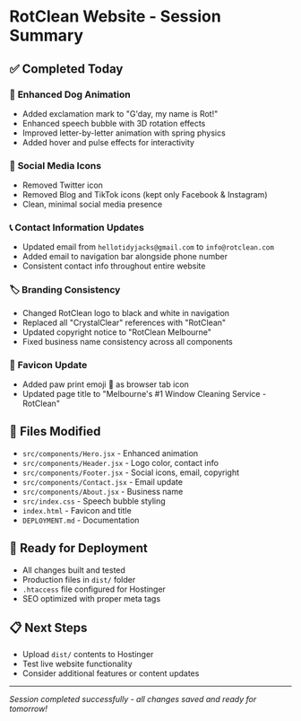 # RotClean Website - Session Summary

## ✅ Completed Today

### 🎨 **Enhanced Dog Animation**
- Added exclamation mark to "G'day, my name is Rot!"
- Enhanced speech bubble with 3D rotation effects
- Improved letter-by-letter animation with spring physics
- Added hover and pulse effects for interactivity

### 📱 **Social Media Icons**
- Removed Twitter icon
- Removed Blog and TikTok icons (kept only Facebook & Instagram)
- Clean, minimal social media presence

### 📞 **Contact Information Updates**
- Updated email from `hellotidyjacks@gmail.com` to `info@rotclean.com`
- Added email to navigation bar alongside phone number
- Consistent contact info throughout entire website

### 🏷️ **Branding Consistency**
- Changed RotClean logo to black and white in navigation
- Replaced all "CrystalClear" references with "RotClean"
- Updated copyright notice to "RotClean Melbourne"
- Fixed business name consistency across all components

### 🐾 **Favicon Update**
- Added paw print emoji 🐾 as browser tab icon
- Updated page title to "Melbourne's #1 Window Cleaning Service - RotClean"

## 📁 **Files Modified**
- `src/components/Hero.jsx` - Enhanced animation
- `src/components/Header.jsx` - Logo color, contact info
- `src/components/Footer.jsx` - Social icons, email, copyright
- `src/components/Contact.jsx` - Email update
- `src/components/About.jsx` - Business name
- `src/index.css` - Speech bubble styling
- `index.html` - Favicon and title
- `DEPLOYMENT.md` - Documentation

## 🚀 **Ready for Deployment**
- All changes built and tested
- Production files in `dist/` folder
- `.htaccess` file configured for Hostinger
- SEO optimized with proper meta tags

## 📋 **Next Steps**
- Upload `dist/` contents to Hostinger
- Test live website functionality
- Consider additional features or content updates

---
*Session completed successfully - all changes saved and ready for tomorrow!*


